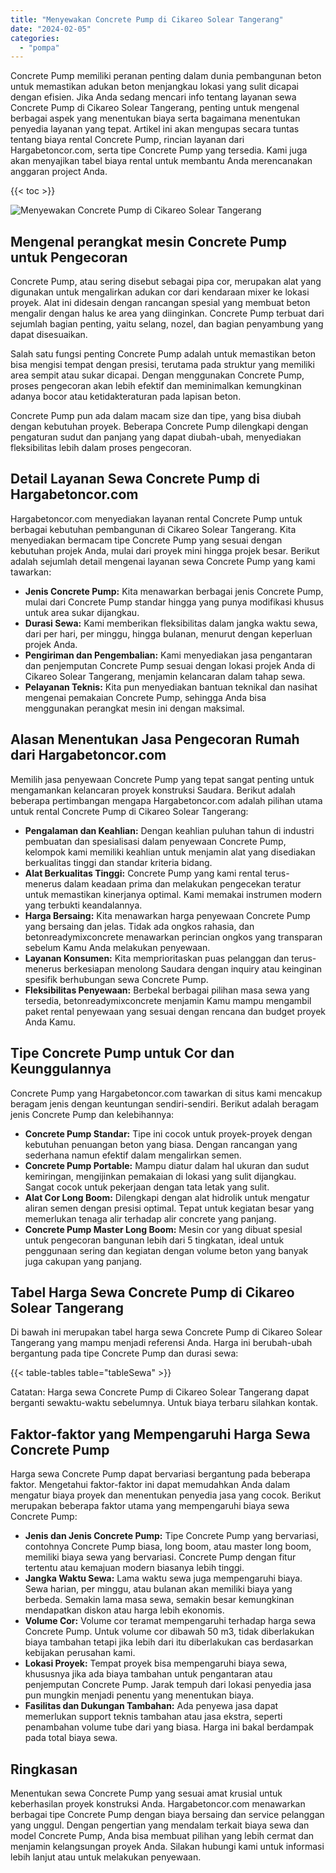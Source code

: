 ```yaml
---
title: "Menyewakan Concrete Pump di Cikareo Solear Tangerang"
date: "2024-02-05"
categories: 
  - "pompa"
---
```




Concrete Pump memiliki peranan penting dalam dunia pembangunan beton untuk memastikan adukan beton menjangkau lokasi yang sulit dicapai dengan efisien. Jika Anda sedang mencari info tentang layanan sewa Concrete Pump di Cikareo Solear Tangerang, penting untuk mengenal berbagai aspek yang menentukan biaya serta bagaimana menentukan penyedia layanan yang tepat. Artikel ini akan mengupas secara tuntas tentang biaya rental Concrete Pump, rincian layanan dari Hargabetoncor.com, serta tipe Concrete Pump yang tersedia. Kami juga akan menyajikan tabel biaya rental untuk membantu Anda merencanakan anggaran project Anda.

{{< toc >}}

![Menyewakan Concrete Pump di Cikareo Solear Tangerang](https://hargareadymixid.github.io/pompa/concrete-pump%20(17).png)

## Mengenal perangkat mesin Concrete Pump untuk Pengecoran

Concrete Pump, atau sering disebut sebagai pipa cor, merupakan alat yang digunakan untuk mengalirkan adukan cor dari kendaraan mixer ke lokasi proyek. Alat ini didesain dengan rancangan spesial yang membuat beton mengalir dengan halus ke area yang diinginkan. Concrete Pump terbuat dari sejumlah bagian penting, yaitu selang, nozel, dan bagian penyambung yang dapat disesuaikan.

Salah satu fungsi penting Concrete Pump adalah untuk memastikan beton bisa mengisi tempat dengan presisi, terutama pada struktur yang memiliki area sempit atau sukar dicapai. Dengan menggunakan Concrete Pump, proses pengecoran akan lebih efektif dan meminimalkan kemungkinan adanya bocor atau ketidakteraturan pada lapisan beton.

Concrete Pump pun ada dalam macam size dan tipe, yang bisa diubah dengan kebutuhan proyek. Beberapa Concrete Pump dilengkapi dengan pengaturan sudut dan panjang yang dapat diubah-ubah, menyediakan fleksibilitas lebih dalam proses pengecoran.

## Detail Layanan Sewa Concrete Pump di Hargabetoncor.com

Hargabetoncor.com menyediakan layanan rental Concrete Pump untuk berbagai kebutuhan pembangunan di Cikareo Solear Tangerang. Kita menyediakan bermacam tipe Concrete Pump yang sesuai dengan kebutuhan projek Anda, mulai dari proyek mini hingga projek besar. Berikut adalah sejumlah detail mengenai layanan sewa Concrete Pump yang kami tawarkan:

- **Jenis Concrete Pump:** Kita menawarkan berbagai jenis Concrete Pump, mulai dari Concrete Pump standar hingga yang punya modifikasi khusus untuk area sukar dijangkau.
- **Durasi Sewa:** Kami memberikan fleksibilitas dalam jangka waktu sewa, dari per hari, per minggu, hingga bulanan, menurut dengan keperluan projek Anda.
- **Pengiriman dan Pengembalian:** Kami menyediakan jasa pengantaran dan penjemputan Concrete Pump sesuai dengan lokasi projek Anda di Cikareo Solear Tangerang, menjamin kelancaran dalam tahap sewa.
- **Pelayanan Teknis:** Kita pun menyediakan bantuan teknikal dan nasihat mengenai pemakaian Concrete Pump, sehingga Anda bisa menggunakan perangkat mesin ini dengan maksimal.

## Alasan Menentukan Jasa Pengecoran Rumah dari Hargabetoncor.com

Memilih jasa penyewaan Concrete Pump yang tepat sangat penting untuk mengamankan kelancaran proyek konstruksi Saudara. Berikut adalah beberapa pertimbangan mengapa Hargabetoncor.com adalah pilihan utama untuk rental Concrete Pump di Cikareo Solear Tangerang:

- **Pengalaman dan Keahlian:** Dengan keahlian puluhan tahun di industri pembuatan dan spesialisasi dalam penyewaan Concrete Pump, kelompok kami memiliki keahlian untuk menjamin alat yang disediakan berkualitas tinggi dan standar kriteria bidang.
- **Alat Berkualitas Tinggi:** Concrete Pump yang kami rental terus-menerus dalam keadaan prima dan melakukan pengecekan teratur untuk memastikan kinerjanya optimal. Kami memakai instrumen modern yang terbukti keandalannya.
- **Harga Bersaing:** Kita menawarkan harga penyewaan Concrete Pump yang bersaing dan jelas. Tidak ada ongkos rahasia, dan betonreadymixconcrete menawarkan perincian ongkos yang transparan sebelum Kamu Anda melakukan penyewaan.
- **Layanan Konsumen:** Kita memprioritaskan puas pelanggan dan terus-menerus berkesiapan menolong Saudara dengan inquiry atau keinginan spesifik berhubungan sewa Concrete Pump.
- **Fleksibilitas Penyewaan:** Berbekal berbagai pilihan masa sewa yang tersedia, betonreadymixconcrete menjamin Kamu mampu mengambil paket rental penyewaan yang sesuai dengan rencana dan budget proyek Anda Kamu.

## Tipe Concrete Pump untuk Cor dan Keunggulannya

Concrete Pump yang Hargabetoncor.com tawarkan di situs kami mencakup beragam jenis dengan keuntungan sendiri-sendiri. Berikut adalah beragam jenis Concrete Pump dan kelebihannya:

- **Concrete Pump Standar:** Tipe ini cocok untuk proyek-proyek dengan kebutuhan penuangan beton yang biasa. Dengan rancangan yang sederhana namun efektif dalam mengalirkan semen.
- **Concrete Pump Portable:** Mampu diatur dalam hal ukuran dan sudut kemiringan, mengijinkan pemakaian di lokasi yang sulit dijangkau. Sangat cocok untuk pekerjaan dengan tata letak yang sulit.
- **Alat Cor Long Boom:** Dilengkapi dengan alat hidrolik untuk mengatur aliran semen dengan presisi optimal. Tepat untuk kegiatan besar yang memerlukan tenaga alir terhadap alir concrete yang panjang.
- **Concrete Pump Master Long Boom:** Mesin cor yang dibuat spesial untuk pengecoran bangunan lebih dari 5 tingkatan, ideal untuk penggunaan sering dan kegiatan dengan volume beton yang banyak juga cakupan yang panjang.

## Tabel Harga Sewa Concrete Pump di Cikareo Solear Tangerang

Di bawah ini merupakan tabel harga sewa Concrete Pump di Cikareo Solear Tangerang yang mampu menjadi referensi Anda. Harga ini berubah-ubah bergantung pada tipe Concrete Pump dan durasi sewa:

{{< table-tables table="tableSewa" >}}

Catatan: Harga sewa Concrete Pump di Cikareo Solear Tangerang dapat berganti sewaktu-waktu sebelumnya. Untuk biaya terbaru silahkan kontak.

## Faktor-faktor yang Mempengaruhi Harga Sewa Concrete Pump

Harga sewa Concrete Pump dapat bervariasi bergantung pada beberapa faktor. Mengetahui faktor-faktor ini dapat memudahkan Anda dalam mengatur biaya proyek dan menentukan penyedia jasa yang cocok. Berikut merupakan beberapa faktor utama yang mempengaruhi biaya sewa Concrete Pump:

- **Jenis dan Jenis Concrete Pump:** Tipe Concrete Pump yang bervariasi, contohnya Concrete Pump biasa, long boom, atau master long boom, memiliki biaya sewa yang bervariasi. Concrete Pump dengan fitur tertentu atau kemajuan modern biasanya lebih tinggi.
- **Jangka Waktu Sewa:** Lama waktu sewa juga mempengaruhi biaya. Sewa harian, per minggu, atau bulanan akan memiliki biaya yang berbeda. Semakin lama masa sewa, semakin besar kemungkinan mendapatkan diskon atau harga lebih ekonomis.
- **Volume Cor:** Volume cor teramat mempengaruhi terhadap harga sewa Concrete Pump. Untuk volume cor dibawah 50 m3, tidak diberlakukan biaya tambahan tetapi jika lebih dari itu diberlakukan cas berdasarkan kebijakan perusahan kami.
- **Lokasi Proyek:** Tempat proyek bisa mempengaruhi biaya sewa, khususnya jika ada biaya tambahan untuk pengantaran atau penjemputan Concrete Pump. Jarak tempuh dari lokasi penyedia jasa pun mungkin menjadi penentu yang menentukan biaya.
- **Fasilitas dan Dukungan Tambahan:** Ada penyewa jasa dapat memerlukan support teknis tambahan atau jasa ekstra, seperti penambahan volume tube dari yang biasa. Harga ini bakal berdampak pada total biaya sewa.

## Ringkasan

Menentukan sewa Concrete Pump yang sesuai amat krusial untuk keberhasilan proyek konstruksi Anda. Hargabetoncor.com menawarkan berbagai tipe Concrete Pump dengan biaya bersaing dan service pelanggan yang unggul. Dengan pengertian yang mendalam terkait biaya sewa dan model Concrete Pump, Anda bisa membuat pilihan yang lebih cermat dan menjamin kelangsungan proyek Anda. Silakan hubungi kami untuk informasi lebih lanjut atau untuk melakukan penyewaan.
